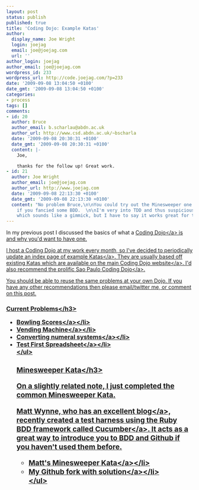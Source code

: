 ```yaml
---
layout: post
status: publish
published: true
title: 'Coding Dojo: Example Katas'
author:
  display_name: Joe Wright
  login: joejag
  email: joe@joejag.com
  url: ''
author_login: joejag
author_email: joe@joejag.com
wordpress_id: 233
wordpress_url: http://code.joejag.com/?p=233
date: '2009-09-08 13:04:50 +0100'
date_gmt: '2009-09-08 13:04:50 +0100'
categories:
- process
tags: []
comments:
- id: 20
  author: Bruce
  author_email: b.scharlau@abdn.ac.uk
  author_url: http://www.csd.abdn.ac.uk/~bscharla
  date: '2009-09-08 20:30:31 +0100'
  date_gmt: '2009-09-08 20:30:31 +0100'
  content: |-
    Joe,

    thanks for the follow up! Great work.
- id: 21
  author: Joe Wright
  author_email: joe@joejag.com
  author_url: http://www.joejag.com
  date: '2009-09-08 22:13:30 +0100'
  date_gmt: '2009-09-08 22:13:30 +0100'
  content: "No problem Bruce,\n\nYou could try out the Minesweeper one with your students
    if you fancied some BDD.  \n\nI'm very into TDD and thus suspicious of anything
    which sounds like a gimmick, but I have to say it works great for this small problem."
---
```

<p>In my previous post I discussed the basics of what a <a href="http:&#47;&#47;code.joejag.com&#47;2009&#47;the-coding-dojo&#47;">Coding Dojo<&#47;a> is and why you'd want to have one.  </p>
<p>I host a Coding Dojo at my work every month, so I've decided to periodically update an index page of <a href="http:&#47;&#47;code.joejag.com&#47;coding-dojo-example-katas&#47;">example Katas<&#47;a>.  They are usually based off existing Katas which are available on the main <a href="http:&#47;&#47;codingdojo.org&#47;">Coding Dojo website<&#47;a>.  I'd also recommend the prolific <a href="http:&#47;&#47;translate.google.com&#47;translate?hl=en&sl=pt&u=http:&#47;&#47;www.dojosp.org&#47;&ei=9k-mSrS6MoKanwO59rH0Dw&sa=X&oi=translate&resnum=4&ct=result&prev=&#47;search%3Fq%3Ddojosp%26hl%3Den%26client%3Dfirefox-a%26rls%3Dorg.mozilla:en-GB:official%26hs%3DTN0">Sao Paulo Coding Dojo<&#47;a>.</p>
<p>You should be able to reuse the same problems at your own Dojo.  If you have any other recommendations then please email&#47;twitter me, or comment on this post.</p>
<h3>Current Problems<&#47;h3></p>
<ul>
<li><a href="http:&#47;&#47;code.joejag.com&#47;coding-dojo-bowling-scores&#47;">Bowling Scores<&#47;a><&#47;li>
<li><a href="http:&#47;&#47;code.joejag.com&#47;coding-dojo-vending-machine&#47;">Vending Machine<&#47;a><&#47;li>
<li><a href="http:&#47;&#47;code.joejag.com&#47;coding-dojo-converting-between-different-numeral-systems&#47;">Converting numeral systems<&#47;a><&#47;li>
<li><a href="http:&#47;&#47;code.joejag.com&#47;coding-dojo-test-first-spreadsheet&#47;">Test First Spreadsheet<&#47;a><&#47;li><br />
<&#47;ul></p>
<h3>Minesweeper Kata<&#47;h3></p>
<p>On a slightly related note, I just completed the common Minesweeper Kata.  </p>
<p>Matt Wynne, who has an excellent <a href="http:&#47;&#47;blog.mattwynne.net&#47;">blog<&#47;a>, recently created a test harness using the Ruby BDD framework called <a href="http:&#47;&#47;cukes.info&#47;">Cucumber<&#47;a>.  It acts as a great way to introduce you to BDD and Github if you haven't used them before.</p>
<ul>
<li><a href="http:&#47;&#47;github.com&#47;mattwynne&#47;kata-minesweeper&#47;tree&#47;master">Matt's Minesweeper Kata<&#47;a><&#47;li>
<li><a href="http:&#47;&#47;github.com&#47;joejag&#47;kata-minesweeper&#47;tree&#47;412433d53970cc6b052cad5235970ea0d6c3154d&#47;lib">My Github fork with solution<&#47;a><&#47;li><br />
<&#47;ul></p>
